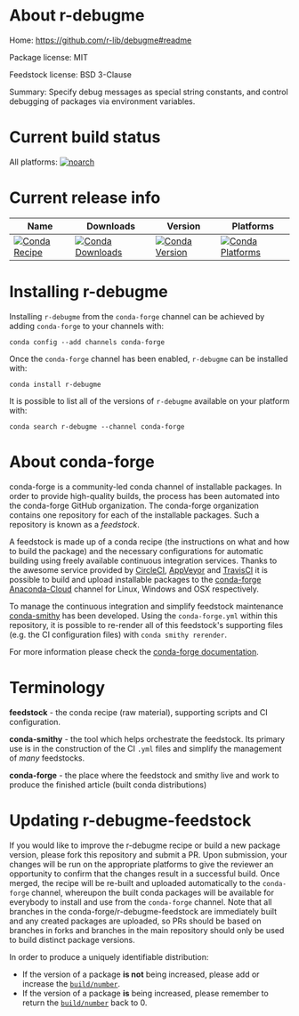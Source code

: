 About r-debugme
===============

Home: https://github.com/r-lib/debugme#readme

Package license: MIT

Feedstock license: BSD 3-Clause

Summary: Specify debug messages as special string constants, and control debugging of packages via environment variables.



Current build status
====================

All platforms:
[![noarch](https://img.shields.io/circleci/project/github/conda-forge/r-debugme-feedstock/master.svg?label=noarch)](https://circleci.com/gh/conda-forge/r-debugme-feedstock)

Current release info
====================

| Name | Downloads | Version | Platforms |
| --- | --- | --- | --- |
| [![Conda Recipe](https://img.shields.io/badge/recipe-r--debugme-green.svg)](https://anaconda.org/conda-forge/r-debugme) | [![Conda Downloads](https://img.shields.io/conda/dn/conda-forge/r-debugme.svg)](https://anaconda.org/conda-forge/r-debugme) | [![Conda Version](https://img.shields.io/conda/vn/conda-forge/r-debugme.svg)](https://anaconda.org/conda-forge/r-debugme) | [![Conda Platforms](https://img.shields.io/conda/pn/conda-forge/r-debugme.svg)](https://anaconda.org/conda-forge/r-debugme) |

Installing r-debugme
====================

Installing `r-debugme` from the `conda-forge` channel can be achieved by adding `conda-forge` to your channels with:

```
conda config --add channels conda-forge
```

Once the `conda-forge` channel has been enabled, `r-debugme` can be installed with:

```
conda install r-debugme
```

It is possible to list all of the versions of `r-debugme` available on your platform with:

```
conda search r-debugme --channel conda-forge
```


About conda-forge
=================

conda-forge is a community-led conda channel of installable packages.
In order to provide high-quality builds, the process has been automated into the
conda-forge GitHub organization. The conda-forge organization contains one repository
for each of the installable packages. Such a repository is known as a *feedstock*.

A feedstock is made up of a conda recipe (the instructions on what and how to build
the package) and the necessary configurations for automatic building using freely
available continuous integration services. Thanks to the awesome service provided by
[CircleCI](https://circleci.com/), [AppVeyor](https://www.appveyor.com/)
and [TravisCI](https://travis-ci.org/) it is possible to build and upload installable
packages to the [conda-forge](https://anaconda.org/conda-forge)
[Anaconda-Cloud](https://anaconda.org/) channel for Linux, Windows and OSX respectively.

To manage the continuous integration and simplify feedstock maintenance
[conda-smithy](https://github.com/conda-forge/conda-smithy) has been developed.
Using the ``conda-forge.yml`` within this repository, it is possible to re-render all of
this feedstock's supporting files (e.g. the CI configuration files) with ``conda smithy rerender``.

For more information please check the [conda-forge documentation](https://conda-forge.org/docs/).

Terminology
===========

**feedstock** - the conda recipe (raw material), supporting scripts and CI configuration.

**conda-smithy** - the tool which helps orchestrate the feedstock.
                   Its primary use is in the construction of the CI ``.yml`` files
                   and simplify the management of *many* feedstocks.

**conda-forge** - the place where the feedstock and smithy live and work to
                  produce the finished article (built conda distributions)


Updating r-debugme-feedstock
============================

If you would like to improve the r-debugme recipe or build a new
package version, please fork this repository and submit a PR. Upon submission,
your changes will be run on the appropriate platforms to give the reviewer an
opportunity to confirm that the changes result in a successful build. Once
merged, the recipe will be re-built and uploaded automatically to the
`conda-forge` channel, whereupon the built conda packages will be available for
everybody to install and use from the `conda-forge` channel.
Note that all branches in the conda-forge/r-debugme-feedstock are
immediately built and any created packages are uploaded, so PRs should be based
on branches in forks and branches in the main repository should only be used to
build distinct package versions.

In order to produce a uniquely identifiable distribution:
 * If the version of a package **is not** being increased, please add or increase
   the [``build/number``](https://conda.io/docs/user-guide/tasks/build-packages/define-metadata.html#build-number-and-string).
 * If the version of a package **is** being increased, please remember to return
   the [``build/number``](https://conda.io/docs/user-guide/tasks/build-packages/define-metadata.html#build-number-and-string)
   back to 0.
